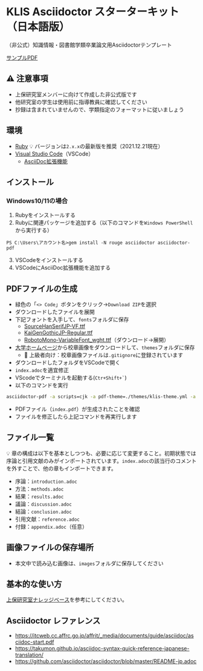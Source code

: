 # KLIS Asciidoctor スターターキット（日本語版）

（非公式）知識情報・図書館学類卒業論文用Asciidoctorテンプレート

[サンプルPDF](index.pdf)

## :warning: 注意事項
- 上保研究室メンバーに向けて作成した非公式版です
- 他研究室の学生は使用前に指導教員に確認してください
- 抄録は含まれていませんので、学類指定のフォーマットに従いましょう

## 環境

- [Ruby](https://rubyinstaller.org/) :bulb: バージョンは`2.x.x`の最新版を推奨（2021.12.21現在）
- [Visual Studio Code](https://azure.microsoft.com/ja-jp/products/visual-studio-code/)（VSCode）
    - [AsciiDoc拡張機能](https://marketplace.visualstudio.com/items?itemName=asciidoctor.asciidoctor-vscode)

## インストール

### Windows10/11の場合

1. Rubyをインストールする
2. Rubyに関連パッケージを追加する（以下のコマンドを`Windows PowerShell`から実行する）
```
PS C:\Users\アカウント名>gem install -N rouge asciidoctor asciidoctor-pdf
```
3. VSCodeをインストールする
4. VSCodeにAsciiDoc拡張機能を追加する

## PDFファイルの生成

- 緑色の「`<> Code`」ボタンをクリック→`Download ZIP`を選択
- ダウンロードしたファイルを展開
- 下記フォントを入手して、`fonts`フォルダに保存
    - [SourceHanSerifJP-VF.ttf](https://github.com/adobe-fonts/source-han-serif/tree/release/Variable/TTF/Subset)
    - [KaiGenGothicJP-Regular.ttf](https://github.com/chloerei/asciidoctor-pdf-cjk-kai_gen_gothic/releases)
    - [RobotoMono-VariableFont_wght.ttf](https://fonts.google.com/specimen/Roboto+Mono)（ダウンロード→展開）
- [大学ホームページ](https://www.tsukuba.ac.jp/about/outline-logomark/)から校章画像をダウンロードして、`themes`フォルダに保存
    - :muscle: 上級者向け：校章画像ファイルは`.gitignore`に登録されています
- ダウンロードしたフォルダをVSCodeで開く
- `index.adoc`を適宜修正
- VScodeでターミナルを起動する(`` Ctr+Shift+` ``)
- 以下のコマンドを実行
```bash
asciidoctor-pdf -a scripts=cjk -a pdf-theme=./themes/klis-theme.yml -a pdf-fontsdir=./fonts index.adoc 
```
- PDFファイル（`index.pdf`）が生成されたことを確認
- ファイルを修正したら上記コマンドを再実行します

## ファイル一覧

:bulb: 章の構成は以下を基本としつつも、必要に応じて変更すること。初期状態では序論と引用文献のみがインポートされています。`index.adoc`の該当行のコメントを外すことで、他の章もインポートできます。

- 序論：`introduction.adoc`
- 方法：`methods.adoc`
- 結果：`results.adoc`
- 議論：`discussion.adoc`
- 結論：`conclusion.adoc`
- 引用文献：`reference.adoc`
- 付録：`appendix.adoc`（任意）

## 画像ファイルの保存場所

- 本文中で読み込む画像は、`images`フォルダに保存してください

## 基本的な使い方

[上保研究室ナレッジベース](https://joholab.github.io/kb/research/how-to-use-asciidoctor/)を参考にしてください。

## Asciidoctor レファレンス

- https://itcweb.cc.affrc.go.jp/affrit/_media/documents/guide/asciidoc/asciidoc-start.pdf
- https://takumon.github.io/asciidoc-syntax-quick-reference-japanese-translation/
- https://github.com/asciidoctor/asciidoctor/blob/master/README-jp.adoc
